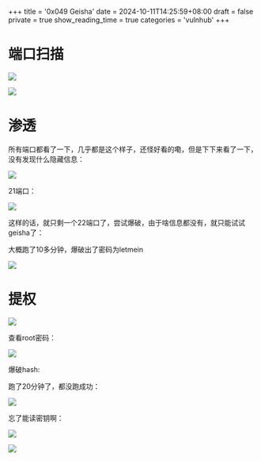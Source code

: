 +++
title = '0x049 Geisha'
date = 2024-10-11T14:25:59+08:00
draft = false
private = true
show_reading_time = true
categories = 'vulnhub'
+++



# 端口扫描

![](/vulnhub_img/WEBRESOURCE5860bad91663e99cb75a73250cbd9ddeimage.png)

![](/vulnhub_img/WEBRESOURCEca0ecaa1b593036f264e606d18221da2image.png)

# 渗透

所有端口都看了一下，几乎都是这个样子，还怪好看的嘞，但是下下来看了一下，没有发现什么隐藏信息：

![](/vulnhub_img/WEBRESOURCEcf8e03c3798527180fff0c8870acc214image.png)

21端口：

![](/vulnhub_img/WEBRESOURCE487a3c6dc3e1865339a426200dc02287image.png)

这样的话，就只剩一个22端口了，尝试爆破，由于啥信息都没有，就只能试试geisha了：

大概跑了10多分钟，爆破出了密码为letmein

![](/vulnhub_img/WEBRESOURCE45b536b1f16ee673da74c6911c8a31e1image.png)

# 提权

![](/vulnhub_img/WEBRESOURCE10b59b205779b708a9081d153a3bec3bimage.png)

查看root密码：

![](/vulnhub_img/WEBRESOURCE71a02329d5b92176037fa5f55dee1944image.png)

爆破hash:

跑了20分钟了，都没跑成功：

![](/vulnhub_img/WEBRESOURCE531f8eb5ea361cad7b07d629643e2ee2image.png)

忘了能读密钥啊：

![](/vulnhub_img/WEBRESOURCEdce7b64c708086c6cb8be8ad654659b6image.png)

![](/vulnhub_img/WEBRESOURCE2d19f2a8cb2e5cb094cc083d56f8988cimage.png)